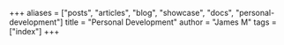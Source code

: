 +++
aliases = ["posts", "articles", "blog", "showcase", "docs", "personal-development"]
title = "Personal Development"
author = "James M"
tags = ["index"]
+++
